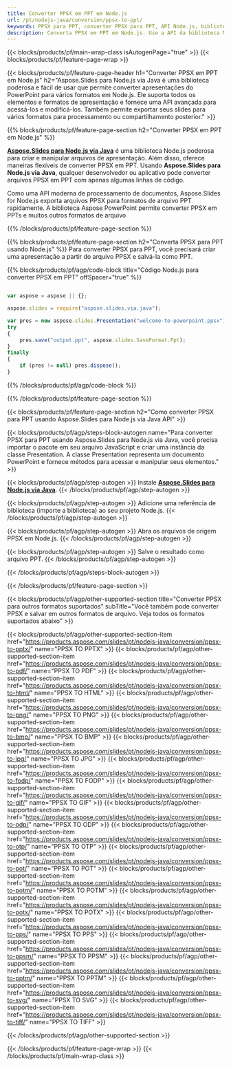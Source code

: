 ```yaml
---
title: Converter PPSX em PPT em Node.js
url: /pt/nodejs-java/conversion/ppsx-to-ppt/
keywords: PPSX para PPT, converter PPSX para PPT, API Node.js, biblioteca Node.js, PPSX, PPT
description: Converta PPSX em PPT em Node.js. Use a API da biblioteca Node.js para converter arquivos PPSX em PPTs
---
```


{{< blocks/products/pf/main-wrap-class isAutogenPage="true" >}}
{{< blocks/products/pf/feature-page-wrap >}}

{{< blocks/products/pf/feature-page-header h1="Converter PPSX em PPT em Node.js" h2="Aspose.Slides para Node.js via Java é uma biblioteca poderosa e fácil de usar que permite converter apresentações do PowerPoint para vários formatos em Node.js. Ele suporta todos os elementos e formatos de apresentação e fornece uma API avançada para acessá-los e modificá-los. Também permite exportar seus slides para vários formatos para processamento ou compartilhamento posterior." >}}

{{% blocks/products/pf/feature-page-section h2="Converter PPSX em PPT em Node.js" %}}

[**Aspose.Slides para Node.js via Java**](https://products.aspose.com/slides/pt/nodejs-java/) é uma biblioteca Node.js poderosa para criar e manipular arquivos de apresentação. Além disso, oferece maneiras flexíveis de converter PPSX em PPT. Usando **Aspose.Slides para Node.js via Java**, qualquer desenvolvedor ou aplicativo pode converter arquivos PPSX em PPT com apenas algumas linhas de código.

Como uma API moderna de processamento de documentos, Aspose.Slides for Node.js exporta arquivos PPSX para formatos de arquivo PPT rapidamente. A biblioteca Aspose PowerPoint permite converter PPSX em PPTs e muitos outros formatos de arquivo

{{% /blocks/products/pf/feature-page-section %}}

{{% blocks/products/pf/feature-page-section  h2="Converta PPSX para PPT usando Node.js" %}}
Para converter PPSX para PPT, você precisará criar uma apresentação a partir do arquivo PPSX e salvá-la como PPT.

{{% blocks/products/pf/agp/code-block title="Código Node.js para converter PPSX em PPT" offSpacer="true" %}}

```javascript

var aspose = aspose || {};

aspose.slides = require("aspose.slides.via.java");

var pres = new aspose.slides.Presentation("welcome-to-powerpoint.ppsx");
try
{
    pres.save("output.ppt", aspose.slides.SaveFormat.Ppt);
}
finally
{
    if (pres != null) pres.dispose();
}
```


{{% /blocks/products/pf/agp/code-block %}}

{{% /blocks/products/pf/feature-page-section %}}

{{< blocks/products/pf/feature-page-section  h2="Como converter PPSX para PPT usando Aspose.Slides para Node.js via Java API" >}}

{{< blocks/products/pf/agp/steps-block-autogen name="Para converter PPSX para PPT usando Aspose.Slides para Node.js via Java, você precisa importar o pacote em seu arquivo JavaScript e criar uma instância da classe Presentation. A classe Presentation representa um documento PowerPoint e fornece métodos para acessar e manipular seus elementos." >}}

{{< blocks/products/pf/agp/step-autogen >}}
Instale [**Aspose.Slides para Node.js via Java**](https://products.aspose.com/slides/pt/nodejs-java/).
{{< /blocks/products/pf/agp/step-autogen >}}

{{< blocks/products/pf/agp/step-autogen >}}
Adicione uma referência de biblioteca (importe a biblioteca) ao seu projeto Node.js.
{{< /blocks/products/pf/agp/step-autogen >}}

{{< blocks/products/pf/agp/step-autogen >}}
Abra os arquivos de origem PPSX em Node.js.
{{< /blocks/products/pf/agp/step-autogen >}}

{{< blocks/products/pf/agp/step-autogen >}}
Salve o resultado como arquivo PPT.
{{< /blocks/products/pf/agp/step-autogen >}}

{{< /blocks/products/pf/agp/steps-block-autogen >}}

{{< /blocks/products/pf/feature-page-section >}}

{{< blocks/products/pf/agp/other-supported-section title="Converter PPSX para outros formatos suportados" subTitle="Você também pode converter PPSX e salvar em outros formatos de arquivo. Veja todos os formatos suportados abaixo" >}}

{{< blocks/products/pf/agp/other-supported-section-item href="https://products.aspose.com/slides/pt/nodejs-java/conversion/ppsx-to-pptx/" name="PPSX TO PPTX" >}}
{{< blocks/products/pf/agp/other-supported-section-item href="https://products.aspose.com/slides/pt/nodejs-java/conversion/ppsx-to-pdf/" name="PPSX TO PDF" >}}
{{< blocks/products/pf/agp/other-supported-section-item href="https://products.aspose.com/slides/pt/nodejs-java/conversion/ppsx-to-html/" name="PPSX TO HTML" >}}
{{< blocks/products/pf/agp/other-supported-section-item href="https://products.aspose.com/slides/pt/nodejs-java/conversion/ppsx-to-png/" name="PPSX TO PNG" >}}
{{< blocks/products/pf/agp/other-supported-section-item href="https://products.aspose.com/slides/pt/nodejs-java/conversion/ppsx-to-bmp/" name="PPSX TO BMP" >}}
{{< blocks/products/pf/agp/other-supported-section-item href="https://products.aspose.com/slides/pt/nodejs-java/conversion/ppsx-to-jpg/" name="PPSX TO JPG" >}}
{{< blocks/products/pf/agp/other-supported-section-item href="https://products.aspose.com/slides/pt/nodejs-java/conversion/ppsx-to-fodp/" name="PPSX TO FODP" >}}
{{< blocks/products/pf/agp/other-supported-section-item href="https://products.aspose.com/slides/pt/nodejs-java/conversion/ppsx-to-gif/" name="PPSX TO GIF" >}}
{{< blocks/products/pf/agp/other-supported-section-item href="https://products.aspose.com/slides/pt/nodejs-java/conversion/ppsx-to-odp/" name="PPSX TO ODP" >}}
{{< blocks/products/pf/agp/other-supported-section-item href="https://products.aspose.com/slides/pt/nodejs-java/conversion/ppsx-to-otp/" name="PPSX TO OTP" >}}
{{< blocks/products/pf/agp/other-supported-section-item href="https://products.aspose.com/slides/pt/nodejs-java/conversion/ppsx-to-pot/" name="PPSX TO POT" >}}
{{< blocks/products/pf/agp/other-supported-section-item href="https://products.aspose.com/slides/pt/nodejs-java/conversion/ppsx-to-potm/" name="PPSX TO POTM" >}}
{{< blocks/products/pf/agp/other-supported-section-item href="https://products.aspose.com/slides/pt/nodejs-java/conversion/ppsx-to-potx/" name="PPSX TO POTX" >}}
{{< blocks/products/pf/agp/other-supported-section-item href="https://products.aspose.com/slides/pt/nodejs-java/conversion/ppsx-to-pps/" name="PPSX TO PPS" >}}
{{< blocks/products/pf/agp/other-supported-section-item href="https://products.aspose.com/slides/pt/nodejs-java/conversion/ppsx-to-ppsm/" name="PPSX TO PPSM" >}}
{{< blocks/products/pf/agp/other-supported-section-item href="https://products.aspose.com/slides/pt/nodejs-java/conversion/ppsx-to-pptm/" name="PPSX TO PPTM" >}}
{{< blocks/products/pf/agp/other-supported-section-item href="https://products.aspose.com/slides/pt/nodejs-java/conversion/ppsx-to-svg/" name="PPSX TO SVG" >}}
{{< blocks/products/pf/agp/other-supported-section-item href="https://products.aspose.com/slides/pt/nodejs-java/conversion/ppsx-to-tiff/" name="PPSX TO TIFF" >}}


{{< /blocks/products/pf/agp/other-supported-section >}}

{{< /blocks/products/pf/feature-page-wrap >}}
{{< /blocks/products/pf/main-wrap-class >}}